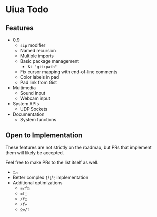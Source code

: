 # Uiua Todo

## Features
- 0.9
  - `sip` modifier
  - Named recursion
  - Multiple imports
  - Basic package management
    - `&i "git:path"`
  - Fix cursor mapping with end-of-line comments
  - Color labels in pad
  - Pad link from Gist
- Multimedia
  - Sound input
  - Webcam input
- System APIs
  - UDP Sockets
- Documentation
  - System functions

## Open to Implementation
These features are not strictly on the roadmap, but PRs that implement them will likely be accepted.

Feel free to make PRs to the list itself as well.

- `⍜◿`
- Better complex `⌈`/`⌊`/`⁅` implementation
- Additional optimizations
  - `≡/f◫`
  - `≡f◫`
  - `/f◫`
  - `/f⇌`
  - `⍜⇌/f`